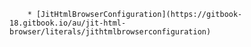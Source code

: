         * [JitHtmlBrowserConfiguration](https://gitbook-18.gitbook.io/au/jit-html-browser/literals/jithtmlbrowserconfiguration)
